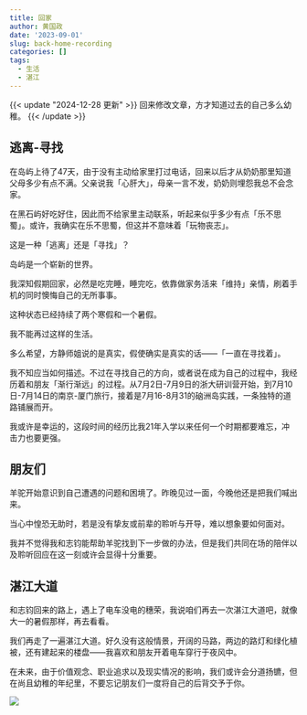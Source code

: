 ```yaml
---
title: 回家
author: 黄国政
date: '2023-09-01'
slug: back-home-recording
categories: []
tags:
  - 生活
  - 湛江
---
```


{{< update "2024-12-28 更新" >}}
回来修改文章，方才知道过去的自己多么幼稚。
{{< /update >}}

<!--more-->

## 逃离-寻找

在岛屿上待了47天，由于没有主动给家里打过电话，回来以后才从奶奶那里知道父母多少有点不满。父亲说我「心肝大」，母亲一言不发，奶奶则埋怨我总不会念家。

在黑石屿好吃好住，因此而不给家里主动联系，听起来似乎多少有点「乐不思蜀」。或许，我确实在乐不思蜀，但这并不意味着「玩物丧志」。

这是一种「逃离」还是「寻找」？

岛屿是一个崭新的世界。

我深知假期回家，必然是吃完睡，睡完吃，依靠做家务活来「维持」亲情，刷着手机的同时懊悔自己的无所事事。

这种状态已经持续了两个寒假和一个暑假。

我不能再过这样的生活。

多么希望，方静师姐说的是真实，假使确实是真实的话——「一直在寻找着」。

我不知应当如何描述。不过在寻找自己的方向，或者说在成为自己的过程中，我经历着和朋友「渐行渐远」的过程。从7月2日-7月9日的浙大研训营开始，到7月10日-7月14日的南京-厦门旅行，接着是7月16-8月31的硇洲岛实践，一条独特的道路铺展而开。

我或许是幸运的，这段时间的经历比我21年入学以来任何一个时期都要难忘，冲击力也要更强。

## 朋友们

羊驼开始意识到自己遭遇的问题和困境了。昨晚见过一面，今晚他还是把我们喊出来。

当心中惶恐无助时，若是没有挚友或前辈的聆听与开导，难以想象要如何面对。

我并不觉得我和志钧能帮助羊驼找到下一步做的办法，但是我们共同在场的陪伴以及聆听回应在这一刻或许会显得十分重要。

<!--

「为什么你在看书，却想得没有我们开呢？」

「书本上讲的是别人的想法和观点，你也有你的感受。」

「学而不思则罔，思而不学则殆。」

「生命或许是虚假的，宇宙或许也只是虚无，但这一刻我看到的大山大河却是真实的，我的感受是真实的。」

生活是一本大书，在多年朋友的眼里，我是一个喜欢「忏悔」和「枪毙自己」的人。今晚发现，当耐下心来倾听他们的声音，竟胜过闭门造车时读过的任何一本书。

-->

## 湛江大道

和志钧回来的路上，遇上了电车没电的穗荣，我说咱们再去一次湛江大道吧，就像大一的暑假那样，再去看看。
<!--
我们开在穗荣的一旁，待她推着车。我试过用脚给她顶车，但均以失败告终。不过一路上也算是一份陪伴，如果是一个人推着走好几公里，大晚上的，即使并不无安全，但一定无奈，有人陪着，特别是像志钧这样的活宝在暖场，相信这也是一段小小的难忘经历。
-->
我们再走了一遍湛江大道。好久没有这般情景，开阔的马路，两边的路灯和绿化植被，还有建起来的楼盘——我喜欢和朋友开着电车穿行于夜风中。

在未来，由于价值观念、职业追求以及现实情况的影响，我们或许会分道扬镳，但在尚且幼稚的年纪里，不要忘记朋友们一度将自己的后背交予于你。

![](https://cdn.jsdelivr.net/gh/residualsun1/blog-static/images/2023/09/09-01-back.jpg)